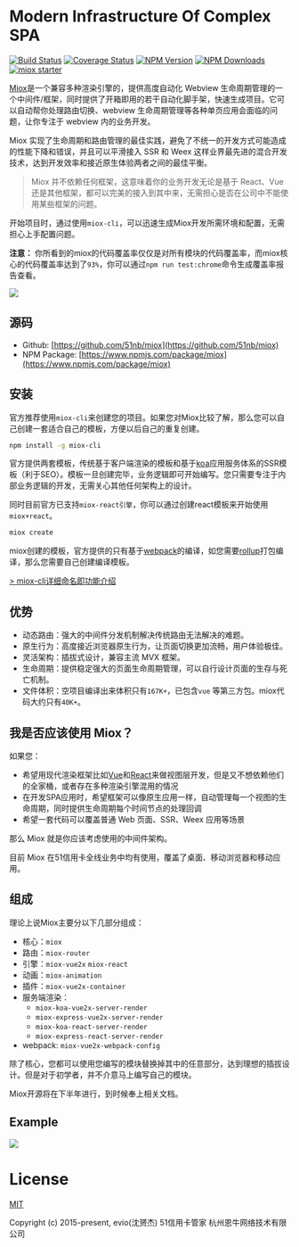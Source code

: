 # Modern Infrastructure Of Complex SPA

[![Build Status](https://www.travis-ci.org/51nb/miox.svg?branch=master)](https://www.travis-ci.org/51nb/miox)
[![Coverage Status](https://coveralls.io/repos/github/51nb/miox/badge.svg)](https://coveralls.io/github/51nb/miox)
[![NPM Version](http://img.shields.io/npm/v/miox.svg?style=flat)](https://www.npmjs.org/package/miox)
[![NPM Downloads](https://img.shields.io/npm/dm/miox.svg?style=flat)](https://www.npmjs.org/package/miox)
[![miox starter](https://img.shields.io/badge/miox-starter-brightgreen.svg)](https://www.npmjs.org/package/miox)

[Miox](https://github.com/51nb/miox)是一个兼容多种渲染引擎的，提供高度自动化 Webview 生命周期管理的一个中间件/框架，同时提供了开箱即用的若干自动化脚手架，快速生成项目。它可以自动帮你处理路由切换、webview 生命周期管理等各种单页应用会面临的问题，让你专注于 webview 内的业务开发。

Miox 实现了生命周期和路由管理的最佳实践，避免了不统一的开发方式可能造成的性能下降和错误，并且可以平滑接入 SSR 和 Weex 这样业界最先进的混合开发技术，达到开发效率和接近原生体验两者之间的最佳平衡。

> Miox 并不依赖任何框架，这意味着你的业务开发无论是基于 React、Vue 还是其他框架，都可以完美的接入到其中来，无需担心是否在公司中不能使用某些框架的问题。

开始项目时，通过使用`miox-cli`，可以迅速生成Miox开发所需环境和配置，无需担心上手配置问题。

**注意：** 你所看到的miox的代码覆盖率仅仅是对所有模块的代码覆盖率，而miox核心的代码覆盖率达到了`93%`，你可以通过`npm run test:chrome`命令生成覆盖率报告查看。

<img src="http://pic.51zhangdan.com/u51/storage/8c/8ecf8d7d-2eb2-0dc2-706f-487724f64d9c.png" />

## 源码

- Github: [https://github.com/51nb/miox](https://github.com/51nb/miox)
- NPM Package: [https://www.npmjs.com/package/miox](https://www.npmjs.com/package/miox)

## 安装

官方推荐使用`miox-cli`来创建您的项目。如果您对Miox比较了解，那么您可以自己创建一套适合自己的模板，方便以后自己的重复创建。

```bash
npm install -g miox-cli
```

官方提供两套模板，传统基于客户端渲染的模板和基于[koa](https://www.npmjs.com/package/koa)应用服务体系的SSR模板（利于SEO）。模板一旦创建完毕，业务逻辑即可开始编写。您只需要专注于内部业务逻辑的开发，无需关心其他任何架构上的设计。

同时目前官方已支持`miox-react引擎`，你可以通过创建react模板来开始使用`miox+react`。

```bash
miox create
```

miox创建的模板，官方提供的只有基于[webpack](http://webpack.org/)的编译，如您需要[rollup](https://rollupjs.org/)打包编译，那么您需要自己创建编译模板。

[> miox-cli详细命名即功能介绍](https://github.com/51nb/miox-cli)

## 优势

- 动态路由：强大的中间件分发机制解决传统路由无法解决的难题。
- 原生行为：高度接近浏览器原生行为，让页面切换更加流畅，用户体验极佳。
- 灵活架构：插拔式设计，兼容主流 MVX 框架。
- 生命周期：提供稳定强大的页面生命周期管理，可以自行设计页面的生存与死亡机制。
- 文件体积：空项目编译出来体积只有`167K+`，已包含`vue` 等第三方包。miox代码大约只有`40K+`。

## 我是否应该使用 Miox？

如果您：

- 希望用现代渲染框架比如[Vue](https://vuejs.org/)和[React](https://facebook.github.io/react/)来做视图层开发，但是又不想依赖他们的全家桶，或者存在多种渲染引擎混用的情况
- 在开发SPA应用时，希望框架可以像原生应用一样，自动管理每一个视图的生命周期，同时提供生命周期每个时间节点的处理回调
- 希望一套代码可以覆盖普通 Web 页面、SSR、Weex 应用等场景

那么 Miox 就是你应该考虑使用的中间件架构。

目前 Miox 在51信用卡全线业务中均有使用，覆盖了桌面、移动浏览器和移动应用。

## 组成

理论上说Miox主要分以下几部分组成：

- 核心：`miox`
- 路由：`miox-router`
- 引擎：`miox-vue2x` `miox-react`
- 动画：`miox-animation`
- 插件：`miox-vue2x-container`
- 服务端渲染：
    - `miox-koa-vue2x-server-render`
    - `miox-express-vue2x-server-render`
    - `miox-koa-react-server-render`
    - `miox-express-react-server-render`
- webpack: `miox-vue2x-webpack-config`

除了核心，您都可以使用您编写的模块替换掉其中的任意部分，达到理想的插拔设计。但是对于初学者，并不介意马上编写自己的模块。

Miox开源将在下半年进行，到时候奉上相关文档。

## Example

<img src="http://pic.51zhangdan.com/u51/storage/95/914ba4fb-569c-2d59-b363-f50b361733f5.png" />

# License

[MIT](https://opensource.org/licenses/MIT)

Copyright (c) 2015-present, evio(沈赟杰) 51信用卡管家 杭州恩牛网络技术有限公司
